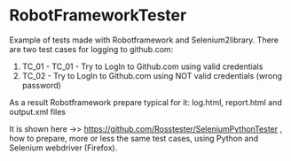 # RobotFrameworkTester

Example of tests made with Robotframework and Selenium2library.
There are two test cases for logging to github.com:
1) TC_01 - TC_01 - Try to LogIn to Github.com using valid credentials
2) TC_02 - Try to LogIn to Github.com using NOT valid credentials (wrong password)

As a result Robotframework prepare typical for it: log.html, report.html and output.xml files

It is shown here ->> https://github.com/Rosstester/SeleniumPythonTester , how to prepare, more or less the same test cases, using Python and Selenium webdriver (Firefox).
